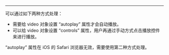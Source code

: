 <Title>Web 平台通过 “createStream” 方法创建了流，并已给 video 对象的 “srcObject” 赋值，为什么 video 对象没有画面？</Title>



- - -

可以通过如下两种方式处理：

* 需要给 video 对象设置 “autoplay” 属性才会自动播放。 
* 可以给 video 对象设置 “controls” 属性，用户再通过手动方式点击播放控件来进行播放。

<Note title="说明">
  

“autoplay” 属性在 iOS 的 Safari 浏览器无效，需要使用第二种方式处理。

</Note>



